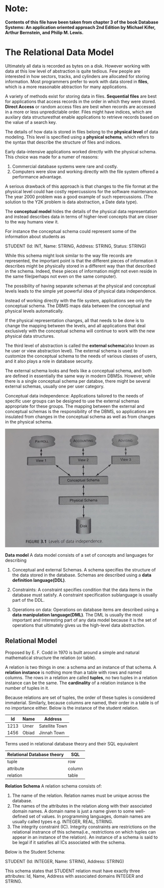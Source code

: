 # Note:  

**Contents of this file have been taken from chapter 3 of the book Database Systems: An application oriented approach 2nd Edition by Michael Kifer, Arthur Bernstein, and Philip M. Lewis.**

# The Relational Data Model

Ultimately all data is recorded as bytes on a disk. However working with data at this low level of abstraction is quite tedious. Few people are interested in how sectors, tracks, and cylinders are allocated for storing information. Most programmers prefer to work with data stored in **files**, which is a more reasonable abtraction for many applications.

A variety of methods exist for storing data in files. **Sequential files** are best for applications that access records in the order in which they were stored. **Direct Access** or random access files are best when records are accessed in a more or less unpredictable order.
Files might have indices, which are auxilary data structuresthat enable applications to retrieve records based on the value of a search key.

The details of how data is stored in files belong to the **physical level** of data modeling. This level is specified using a **physical schema**, which refers to the syntax that describe the structure of files and indices.

Early data-intensive applications worked directly with the physical schema. This choice was made for a numer of reasons: 
 
 1. Commercial database systems were rare and costly.
 2. Computers were slow and working directly with the file system offered a performance advantage.

A serious drawback of this approach is that changes to the file format at the physical level could hae costly repercussions for the software maintenance. The year 2000 problem was a good example of such repercussions. (The solution to the Y2K problem is data abstraction, a Date data type). 

The **conceptual model** hides the details of the physical data representation and instead describes data in terms of higher-level concepts that are closer to the way humans view it. 

For instance the conceptual schema could represent some of the information about students as 

STUDENT (Id: INT, Name: STRING, Address: STRING, Status: STRING)

While this schema might look similar to the way file records are represented, the important point is that the different pieces of information it describes might be physically stored in a different way than that described in the schema. Indeed, these pieces of information might not even reside in the same file(perhaps not even on the same computer).

The possibility of having separate schemas at the physical and conceptual levels leads to the simple yet powerful idea of physical data independence. 

Instead of working directly with the file system, applications see only the conceptual schema. The DBMS maps data between the conceptual and physical levels automatically. 

If the physical representation changes, all that needs to be done is to change the mapping between the levels, and all applications that deal exclusively with the conceptual schema will continue to work with the new physical data structures.

The third level of abstraction is called the **external schema**(also known as he user or view abstraction level). The external schema is used to customize the conceptual schema to the needs of various classes of users, and it also plays a role in database security.

The external schema looks and feels like a conceptual schema, and both are defined in essentially the same way in modern DBMSs. However, while there is a single conceptual schema per databse, there might be several external schemas, usually one per user category.

Conceptual data independence: Applications tailored to the needs of specific user groups can be designed to use the external schemas appropriate for these groups. The mapping between the external and conceptual schemas is the responsibility of the DBMS, so applications are insulated from changes in the conceptual schema as well as from changes in the physical schema. 

![](./figures/DataIndependence.jpeg)

**Data model** A data model consists of a set of concepts and languages for describing

1. Conceptual and external Schemas. A schema specifies the structure of the data stored in the  database. Schemas are described using a **data definition language(DDL)**.

2. Constraints: A constraint specifies condition that the data items in the database must satisfy. A constraint specification sublanguage is usually part of the DDL.

3. Operations on data: Operations on database items are described using a **data manipulation language(DML)**. The DML is usually the most important and interesting part of any data model because it is the set of operations that ultimately gives us the high-level data abstraction.

## Relational Model
Proposed by E. F. Codd in 1970 is built around a simple and natural mathematical structure the relation (or table). 

A relation is two things in one: a schema and an instance of that schema. A **relation instance** is nothing more than a table with rows and named columns. The rows in a relation are called **tuples**, no two tuples in a relation instance can be the same. The **cardinality** of a relation instance is the number of tuples in it. 

Because relations are set of tuples, the order of these tuples is considered immaterial. Similarly, because columns are named, their order in a table is of no importance either. 
Below is the instance of the student relation.

| Id   | Name  | Address        |
|------|-------|----------------|
| 1213 | Umer  | Satellite Town |
| 1456 | Obiad | Jinnah Town    |

Terms used in relational database theory and their SQL equivalent

| Relational Database theory | SQL    |
|----------------------------|--------|
| tuple                      | row    |
| attribute                  | column |
| relation                   | table  |

**Relation Schema** A relation schema consists of:

1. The name of the relation. Relation names must be unique across the database. 
2. The names of the attributes in the relation along with their associated domain names. A domain name is just a name given to some well-defined set of values. In programming languages, domain names are usually called types e.g. INTEGER, REAL, STRING.
3. The integrity constraint (IC). Integrity constraints are restrictions on the relational instrance of this schema(i.e., restrictions on which tuples can appear in an instance of the relation). An instance of a schema is said to be legal if it satisfies all ICs associated with the schema.

Below is the Student Schema:

STUDENT (Id: INTEGER, Name: STRING, Address: STRING)

This schema states that STUDENT relation must have exactly three attributes: Id, Name, Address with associated domains INTEGER and STRING. 
